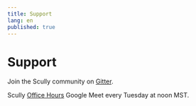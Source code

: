 ```yaml
---
title: Support
lang: en
published: true
---
```


# Support

Join the Scully community on [Gitter](https://gitter.im/scullyio/community).

Scully [Office Hours](https://meet.google.com/vcm-wekz-hsx?authuser=1) Google Meet every Tuesday at noon MST.
